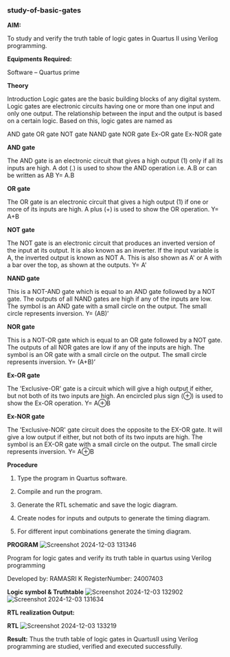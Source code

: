 ### study-of-basic-gates

**AIM:** 

To study and verify the truth table of logic gates in Quartus II using Verilog programming.

**Equipments Required:**

Software – Quartus prime 

**Theory**

Introduction Logic gates are the basic building blocks of any digital system. Logic gates are electronic circuits having one or more than one input and only one output. The relationship between the input and the output is based on a certain logic. Based on this, logic gates are named as

AND gate OR gate NOT gate NAND gate NOR gate Ex-OR gate Ex-NOR gate

**AND gate**

The AND gate is an electronic circuit that gives a high output (1) only if all its inputs are high. A dot (.) is used to show the AND operation i.e. A.B or can be written as AB
Y= A.B

**OR gate** 

The OR gate is an electronic circuit that gives a high output (1) if one or more of its inputs are high. A plus (+) is used to show the OR operation.
Y= A+B

**NOT gate**

The NOT gate is an electronic circuit that produces an inverted version of the input at its output. It is also known as an inverter. If the input variable is A, the inverted output is known as NOT A. This is also shown as A' or A with a bar over the top, as shown at the outputs.
Y= A'

**NAND gate**

This is a NOT-AND gate which is equal to an AND gate followed by a NOT gate. The outputs of all NAND gates are high if any of the inputs are low. The symbol is an AND gate with a small circle on the output. The small circle represents inversion.
Y= (AB)’

**NOR gate**

This is a NOT-OR gate which is equal to an OR gate followed by a NOT gate. The outputs of all NOR gates are low if any of the inputs are high. The symbol is an OR gate with a small circle on the output. The small circle represents inversion.
Y= (A+B)’

**Ex-OR gate**

The 'Exclusive-OR' gate is a circuit which will give a high output if either, but not both of its two inputs are high. An encircled plus sign (⊕) is used to show the Ex-OR operation.
Y= A⊕B

**Ex-NOR gate**

The 'Exclusive-NOR' gate circuit does the opposite to the EX-OR gate. It will give a low output if either, but not both of its two inputs are high. The symbol is an EX-OR gate with a small circle on the output. The small circle represents inversion.
Y= A⊕B

**Procedure** 

1.	Type the program in Quartus software.

2.	Compile and run the program.

3.	Generate the RTL schematic and save the logic diagram.

4.	Create nodes for inputs and outputs to generate the timing diagram.

5.	For different input combinations generate the timing diagram.


**PROGRAM**
![Screenshot 2024-12-03 131346](https://github.com/user-attachments/assets/7d8bdeff-7cca-468b-a6f4-41e4d1dbd734)


Program for logic gates and verify its truth table in quartus using Verilog programming

 Developed by: RAMASRI K
 RegisterNumber: 24007403
 
**Logic symbol & Truthtable**
![Screenshot 2024-12-03 132902](https://github.com/user-attachments/assets/2431605c-1d19-4e81-a3d8-88d1d0ec85b4)
![Screenshot 2024-12-03 131634](https://github.com/user-attachments/assets/9d7a010a-18f6-4b3f-b159-d9f5c4eb3a3e)



**RTL realization Output:** 


**RTL**
![Screenshot 2024-12-03 133219](https://github.com/user-attachments/assets/fa2596fd-ce43-47fd-87c2-0cbf4938043b)


**Result:**
Thus the truth table of logic gates in QuartusII  using Verilog programming are studied, verified and executed successfully.


